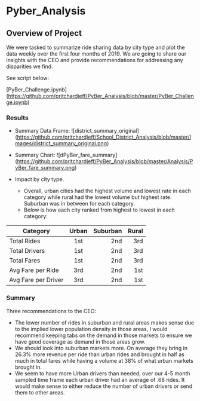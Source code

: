 # Pyber_Analysis

## Overview of Project

We were tasked to summarize ride sharing data by city type and plot the data weekly over the first four months of 2019. We are going to share our insights with the CEO and provide recommendations for addressing any disparities we find.

See script below:

[PyBer_Challenge.ipynb] (https://github.com/pritchardjeff/PyBer_Analysis/blob/master/PyBer_Challenge.ipynb)


### Results

- Summary Data Frame:
  ![district_summary_original] (https://github.com/pritchardjeff/School_District_Analysis/blob/master/Images/district_summary_original.png)
 - Summary Chart:
  ![dPyBer_fare_summary] (https://github.com/pritchardjeff/PyBer_Analysis/blob/master/Analysis/PyBer_fare_summary.png)
  
- Impact by city type.
  - Overall, urban cities had the highest volume and lowest rate in each category while rural had the lowest volume but highest rate. Suburban was in between for each category.
  - Below is how each city ranked from highest to lowest in each category:

|Category            | Urban   | Suburban| Rural |
| -------------------|:-------:| -------:| -----:|
| Total Rides        | 1st     | 2nd     | 3rd   | 
| Total Drivers      | 1st     | 2nd     | 3rd   |
| Total Fares        | 1st     | 2nd     | 3rd   |
| Avg Fare per Ride  | 3rd     | 2nd     | 1st   |
| Avg Fare per Driver| 3rd     | 2nd     | 1st   |


### Summary

Three recommendations to the CEO:
- The lower number of rides in suburban and rural areas makes sense due to the implied lower population density in those areas, I would recommend keeping tabs on the demand in those markets to ensure we have good coverage as demand in those areas grow.
- We should look into suburban markets more. On average they bring in 26.3% more revenue per ride than urban rides and brought in half as much in total fares while having a volume at 38% of what urban markets brought in.
- We seem to have more Urban drivers than needed, over our 4-5 month sampled time frame each urban driver had an average of .68 rides. It would make sense to either reduce the number of urban drivers or send them to other areas.



